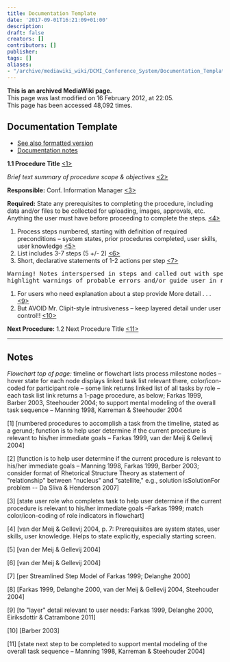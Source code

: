 ```yaml
---
title: Documentation Template
date: '2017-09-01T16:21:09+01:00'
description: 
draft: false
creators: []
contributors: []
publisher: 
tags: []
aliases:
- "/archive/mediawiki_wiki/DCMI_Conference_System/Documentation_Template.html"
---
```


 **This is an archived MediaWiki page.**  
This page was last modified on 16 February 2012, at 22:05.  
This page has been accessed 48,092 times.

## Documentation Template 

- [See also formatted version](http://www.preciserecall.com/lis/files/ocs/)
- [Documentation notes](/archive/mediawiki_wiki/DCMI_Conference_System/OCS_Documentation)

**1.1 Procedure Title** [<1>](/archive/mediawiki_wiki/DCMI_Conference_System/Documentation_Template#Notes)

_Brief text summary of procedure scope & objectives_ [<2>](/archive/mediawiki_wiki/DCMI_Conference_System/Documentation_Template#Notes)

**Responsible:** Conf. Information Manager [<3>](/archive/mediawiki_wiki/DCMI_Conference_System/Documentation_Template#Notes)

**Required:** State any prerequisites to completing the procedure, including data and/or files to be collected for uploading, images, approvals, etc. Anything the user must have before proceeding to complete the steps. [<4>](/archive/mediawiki_wiki/DCMI_Conference_System/Documentation_Template#Notes)

1. Process steps numbered, starting with definition of required preconditions – system states, prior procedures completed, user skills, user knowledge [<5>](/archive/mediawiki_wiki/DCMI_Conference_System/Documentation_Template#Notes)
2. List includes 3-7 steps (5 +/- 2) [<6>](/archive/mediawiki_wiki/DCMI_Conference_System/Documentation_Template#Notes)
3. Short, declarative statements of 1-2 actions per step [<7>](/archive/mediawiki_wiki/DCMI_Conference_System/Documentation_Template#Notes)
<pre>Warning! Notes interspersed in steps and called out with special formatting 
highlight warnings of probable errors and/or guide user in recovering from probable errors <a href="/archive/mediawiki_wiki/DCMI_Conference_System/Documentation_Template#Notes" class="external text" rel="nofollow">&lt;8&gt;</a>
</pre>
1. For users who need explanation about a step provide More detail . . . [<9>](/archive/mediawiki_wiki/DCMI_Conference_System/Documentation_Template#Notes)
2. But AVOID Mr. Clipit-style intrusiveness – keep layered detail under user control!! [<10>](/archive/mediawiki_wiki/DCMI_Conference_System/Documentation_Template#Notes)

**Next Procedure:** 1.2 Next Procedure Title [<11>](/archive/mediawiki_wiki/DCMI_Conference_System/Documentation_Template#Notes)

* * *

## Notes 

_Flowchart top of page:_ timeline or flowchart lists process milestone nodes – hover state for each node displays linked task list relevant there, color/icon-coded for participant role – some link returns linked list of all tasks by role – each task list link returns a 1-page procedure, as below; Farkas 1999, Barber 2003, Steehouder 2004; to support mental modeling of the overall task sequence – Manning 1998, Karreman & Steehouder 2004

[1] [numbered procedures to accomplish a task from the timeline, stated as a gerund; function is to help user determine if the current procedure is relevant to his/her immediate goals – Farkas 1999, van der Meij & Gellevij 2004]

[2] [function is to help user determine if the current procedure is relevant to his/her immediate goals – Manning 1998, Farkas 1999, Barber 2003; consider format of Rhetorical Structure Theory as statement of "relationship" between "nucleus" and "satellite," e.g., solution isSolutionFor problem -- Da Sliva & Henderson 2007]

[3] [state user role who completes task to help user determine if the current procedure is relevant to his/her immediate goals –Farkas 1999; match color/icon-coding of role indicators in flowchart]

[4] [van der Meij & Gellevij 2004, p. 7: Prerequisites are system states, user skills, user knowledge. Helps to state explicitly, especially starting screen.

[5] [van der Meij & Gellevij 2004]

[6] [van der Meij & Gellevij 2004]

[7] [per Streamlined Step Model of Farkas 1999; Delanghe 2000]

[8] [Farkas 1999, Delanghe 2000, van der Meij & Gellevij 2004, Steehouder 2004]

[9] [to "layer" detail relevant to user needs: Farkas 1999, Delanghe 2000, Eiriksdottir & Catrambone 2011]

[10] [Barber 2003]

[11] [state next step to be completed to support mental modeling of the overall task sequence – Manning 1998, Karreman & Steehouder 2004]

